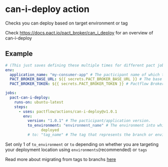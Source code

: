 # can-i-deploy action

Checks you can deploy based on target environment or tag

Check https://docs.pact.io/pact_broker/can_i_deploy for an overview of can-i-deploy

## Example

```yml
# (This just saves defining these multiple times for different pact jobs)
env:
  application_name: "my-consumer-app" # The pacticipant name of which to check if it safe to deploy
  PACT_BROKER_BASE_URL: ${{ secrets.PACT_BROKER_BASE_URL }} # The base URL of the Pact Broker
  PACT_BROKER_TOKEN: ${{ secrets.PACT_BROKER_TOKEN }} # Pactflow Broker API Read/Write token

jobs:
  pact-can-i-deploy:
    runs-on: ubuntu-latest
    steps:
      - uses: pactflow/actions/can-i-deploy@v1.0.1
        env:
          version: "1.0.1" # The pacticipant/application version.
          to_environment: "environment_name" # The environment into which the pacticipant(s) are to be
                deployed
          # to: "tag_name" # The tag that represents the branch or environment of the integrated applications for which you want to check the verification result status.

```

Set only 1 of `to_environment` or `to` depending on whether you are targeting your deployment location using `environments`(recommended) or `tags`

Read more about migrating from tags to branchs [here](https://docs.pact.io/pact_broker/branches#migrating-from-tags-to-branches)
